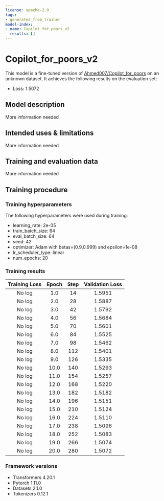 ```yaml
---
license: apache-2.0
tags:
- generated_from_trainer
model-index:
- name: Copilot_for_poors_v2
  results: []
---
```


<!-- This model card has been generated automatically according to the information the Trainer had access to. You
should probably proofread and complete it, then remove this comment. -->

# Copilot_for_poors_v2

This model is a fine-tuned version of [Ahmed007/Copilot_for_poors](https://huggingface.co/Ahmed007/Copilot_for_poors) on an unknown dataset.
It achieves the following results on the evaluation set:
- Loss: 1.5072

## Model description

More information needed

## Intended uses & limitations

More information needed

## Training and evaluation data

More information needed

## Training procedure

### Training hyperparameters

The following hyperparameters were used during training:
- learning_rate: 2e-05
- train_batch_size: 64
- eval_batch_size: 64
- seed: 42
- optimizer: Adam with betas=(0.9,0.999) and epsilon=1e-08
- lr_scheduler_type: linear
- num_epochs: 20

### Training results

| Training Loss | Epoch | Step | Validation Loss |
|:-------------:|:-----:|:----:|:---------------:|
| No log        | 1.0   | 14   | 1.5951          |
| No log        | 2.0   | 28   | 1.5887          |
| No log        | 3.0   | 42   | 1.5792          |
| No log        | 4.0   | 56   | 1.5684          |
| No log        | 5.0   | 70   | 1.5601          |
| No log        | 6.0   | 84   | 1.5525          |
| No log        | 7.0   | 98   | 1.5462          |
| No log        | 8.0   | 112  | 1.5401          |
| No log        | 9.0   | 126  | 1.5335          |
| No log        | 10.0  | 140  | 1.5293          |
| No log        | 11.0  | 154  | 1.5257          |
| No log        | 12.0  | 168  | 1.5220          |
| No log        | 13.0  | 182  | 1.5182          |
| No log        | 14.0  | 196  | 1.5151          |
| No log        | 15.0  | 210  | 1.5124          |
| No log        | 16.0  | 224  | 1.5110          |
| No log        | 17.0  | 238  | 1.5096          |
| No log        | 18.0  | 252  | 1.5083          |
| No log        | 19.0  | 266  | 1.5074          |
| No log        | 20.0  | 280  | 1.5072          |


### Framework versions

- Transformers 4.20.1
- Pytorch 1.11.0
- Datasets 2.1.0
- Tokenizers 0.12.1
